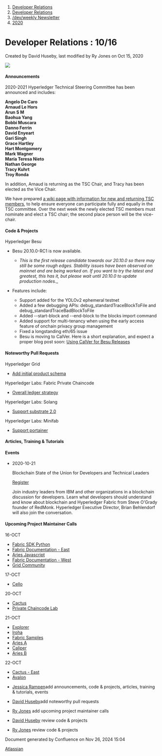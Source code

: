 1. [Developer Relations](index.html)
2. [Developer Relations](Developer-Relations_17170434.html)
3. [/dev/weekly Newsletter](17170445.html)
4. [2020](2020_17170485.html)

# Developer Relations : 10/16

Created by David Huseby, last modified by Ry Jones on Oct 15, 2020

![](https://ci5.googleusercontent.com/proxy/MJRSjrctXlb1mME2ABG2bmd6USk_RV1YmMN0IwFTnq8glRSRbLJzh0V5qUIcbOChuHya5NG1I-cT70b6ZaNTwaC4J2E-Hor9uTjrWSCVp0WrYWhNGdQijGkZSxz12C7yGsn43fvqFawLiKE7nw4n6PQZUTM-2lhEnVsqkeEMBLe23PvT=s0-d-e1-ft#http://image.email.thelinuxfoundation.org/lib/fe37157075640475711c73/m/2/0f181714-03b7-4174-9914-2c73127fde89.png)

#### Announcements

2020-2021 Hyperledger Technical Steering Committee has been announced and includes:

**Angelo De Caro  
Arnaud Le Hors  
Arun S M  
Baohua Yang  
Bobbi Muscara  
Danno Ferrin  
David Enyeart  
Gari Singh  
Grace Hartley  
Hart Montgomery  
Mark Wagner  
María Teresa Nieto  
Nathan George  
Tracy Kuhrt  
Troy Ronda**

In addition, Arnaud is returning as the TSC Chair, and Tracy has been elected as the Vice Chair.

We have prepared [a wiki page with information for new and returning TSC members](https://lf-hyperledger.atlassian.net/wiki/display/TSC/A+Welcome+to+New+TSC+Members), to help ensure everyone can participate fully and equally in the TSC committee. Over the next week the newly elected TSC members must nominate and elect a TSC chair; the second place person will be the vice-chair. 

#### Code &amp; Projects

Hyperledger Besu

- Besu 20.10.0-RC1 is now available.
  
  - *This is the first release candidate towards our 20.10.0 so there may still be some rough edges. Stability issues have been observed on mainnet and are being worked on. If you want to try the latest and greatest, this has it, but please wait until 20.10.0 to update production nodes.*_
- Features include: 
  
  - Support added for the YOLOv2 ephemeral testnet
  - Added a few debugging APIs: debug\_standardTraceBlockToFile and debug\_standardTraceBadBlockToFile
  - Added --start-block and --end-block to the blocks import command
  - Added support for multi-tenancy when using the early access feature of onchain privacy group management
  - Fixed a longstanding eth/65 issue
  - Besu is moving to CalVer. Here is a short explanation, and expect a proper blog post soon: [Using CalVer for Besu Releases](https://lf-hyperledger.atlassian.net/wiki/spaces/BESU/pages/22154736/Using+CalVer+for+Besu+Releases)

#### Noteworthy Pull Requests

Hyperledger Grid

- [Add initial product schema](https://github.com/hyperledger/grid/pull/374)

Hyperledger Labs: Fabric Private Chaincode

- [Overall ledger strategy](https://github.com/hyperledger-labs/fabric-private-chaincode/pull/435)

Hyperledger Labs: Solang

- [Support substrate 2.0](https://github.com/hyperledger-labs/solang/pull/290)

Hyperledger Labs: Minifab

- [Support portainer](https://github.com/hyperledger-labs/minifabric/pull/99)

#### Articles, Training &amp; Tutorials

#### Events

- 2020-10-21
  
  Blockchain State of the Union for Developers and Technical Leaders 
  
  [Register](https://click.email.thelinuxfoundation.org/?qs=f7644cd8d159fbe2c4f6960e06f9a6d3b186121addd82251a847381e170e19e974b11c7177203227c39808422ba1d5729618df53b9eae09a)
  
  Join industry leaders from IBM and other organizations in a blockchain discussion for developers. Learn what developers should understand and know about blockchain and Hyperledger Fabric from Steve O'Grady founder of RedMonk. Hyperledger Executive Director, Brian Behlendorf will also join the conversation.

#### Upcoming Project Maintainer Calls

16-OCT

- [Fabric SDK Python](https://lists.hyperledger.org/g/fabric/viewevent?repeatid=23592&eventid=879228&calstart=2020-10-16)
- [Fabric Documentation - East](https://lists.hyperledger.org/g/fabric/viewevent?repeatid=22053&eventid=879232&calstart=2020-10-16)
- [Aries Javascript](https://lists.hyperledger.org/g/aries/viewevent?repeatid=28956&eventid=924672&calstart=2020-10-16)
- [Fabric Documentation - West](https://lists.hyperledger.org/g/fabric/viewevent?repeatid=21946&eventid=879237&calstart=2020-10-16)
- [Grid Community](https://lists.hyperledger.org/g/grid/viewevent?repeatid=30800&eventid=914941&calstart=2020-10-16)

17-OCT

- [Cello](https://lists.hyperledger.org/g/cello/viewevent?repeatid=20636&eventid=914835&calstart=2020-10-17)

20-OCT

- [Cactus](https://lists.hyperledger.org/g/cactus/viewevent?repeatid=27909&eventid=917437&calstart=2020-10-20)
- [Private Chaincode Lab](https://lists.hyperledger.org/g/fabric/viewevent?repeatid=22096&eventid=879223&calstart=2020-10-20)

21-OCT

- [Explorer](https://lists.hyperledger.org/g/explorer/viewevent?repeatid=32213&eventid=936097&calstart=2020-10-21)
- [Iroha](https://lists.hyperledger.org/g/iroha/viewevent?repeatid=15869&eventid=925014&calstart=2020-10-21)
- [Fabric Samples](https://lists.hyperledger.org/g/fabric/viewevent?repeatid=27906&eventid=927205&calstart=2020-10-21)
- [Aries A](https://lists.hyperledger.org/g/aries/viewevent?repeatid=21923&eventid=916619&calstart=2020-10-21)
- [Caliper](https://lists.hyperledger.org/g/caliper/viewevent?repeatid=15870&eventid=879063&calstart=2020-10-21)
- [Aries B](https://lists.hyperledger.org/g/aries/viewevent?repeatid=21922&eventid=916613&calstart=2020-10-21)

22-OCT

- [Cactus - East](https://lists.hyperledger.org/g/cactus/viewevent?repeatid=29073&eventid=920903&calstart=2020-10-22)
- [Avalon](https://lists.hyperledger.org/g/avalon/viewevent?repeatid=30770&eventid=897159&calstart=2020-10-22)

<!--THE END-->

- [Jessica Rampen](https://lf-hyperledger.atlassian.net/wiki/people/5c2e4c479bcfd72df10109cc?ref=confluence)add announcements, code &amp; projects, articles, training &amp; tutorials, events
- [David Huseby](https://lf-hyperledger.atlassian.net/wiki/people/5c81ef6e187e8e0b95b0b1e9?ref=confluence)add noteworthy pull requests
  
- [Ry Jones](https://lf-hyperledger.atlassian.net/wiki/people/557058:078cecfc-fb17-4d9a-8759-b5b74efa6850?ref=confluence) add upcoming project maintainer calls
- [David Huseby](https://lf-hyperledger.atlassian.net/wiki/people/5c81ef6e187e8e0b95b0b1e9?ref=confluence) review code &amp; projects
- [Ry Jones](https://lf-hyperledger.atlassian.net/wiki/people/557058:078cecfc-fb17-4d9a-8759-b5b74efa6850?ref=confluence) review code &amp; projects

Document generated by Confluence on Nov 26, 2024 15:04

[Atlassian](http://www.atlassian.com/)
